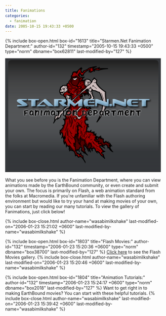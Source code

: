 ```yaml
---
title: Fanimations
categories:
  - fanimation
date: 2005-10-15 19:43:33 +0500
---
```

{% include box-open.html box-id="1613" title="Starmen.Net Fanimation Department:" author-id="132" timestamp="2005-10-15 19:43:33 +0500" type="norm" dbname="box62811" last-modified-by="127" %}
<center><img src="fanimationdept.png" /></center>
<p>What you see before you is the Fanimation Department, where you can view animations made by the EarthBound community, or even create and submit your own.  The focus is primarily on Flash, a web animation standard from the folks at Macromedia.  If you're unfamiliar with the Flash authoring environment but would like to try your hand at making movies of your own, you can start by reading our many tutorials.  To view the gallery of Fanimations, just click below!</p>
{% include box-close.html author-name="wasabimilkshake" last-modified-on="2006-01-23 15:21:02 +0600" last-modified-by-name="wasabimilkshake" %}

{% include box-open.html box-id="1803" title="Flash Movies:" author-id="132" timestamp="2006-01-23 15:20:36 +0600" type="norm" dbname="box38700" last-modified-by="127" %}
<a href="/fanimation/flash/">Click here</a> to see the Flash Movies gallery.
{% include box-close.html author-name="wasabimilkshake" last-modified-on="2006-01-23 15:20:46 +0600" last-modified-by-name="wasabimilkshake" %}

{% include box-open.html box-id="1804" title="Animation Tutorials:" author-id="132" timestamp="2006-01-23 15:24:17 +0600" type="norm" dbname="box2018" last-modified-by="127" %}
Want to get right in to making EarthBound movies?  You can start with these helpful tutorials.
{% include box-close.html author-name="wasabimilkshake" last-modified-on="2006-01-23 15:39:42 +0600" last-modified-by-name="wasabimilkshake" %}
